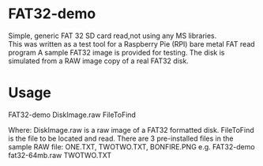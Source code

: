 # FAT32-demo
Simple, generic FAT 32 SD card read,not using any MS libraries.  
This was written as a test tool for a Raspberry Pie (RPI) bare metal FAT read program
A sample FAT32 image is provided for testing.
The disk is simulated from a RAW image copy of a real FAT32 disk.

# Usage
FAT32-demo  DiskImage.raw FileToFind

Where: DiskImage.raw is a raw image of a FAT32 formatted disk.
FileToFind    is the file to be located and read.  There are 3 pre-installed files in the sample RAW file: ONE.TXT, TWOTWO.TXT, BONFIRE.PNG
e.g. FAT32-demo fat32-64mb.raw TWOTWO.TXT
